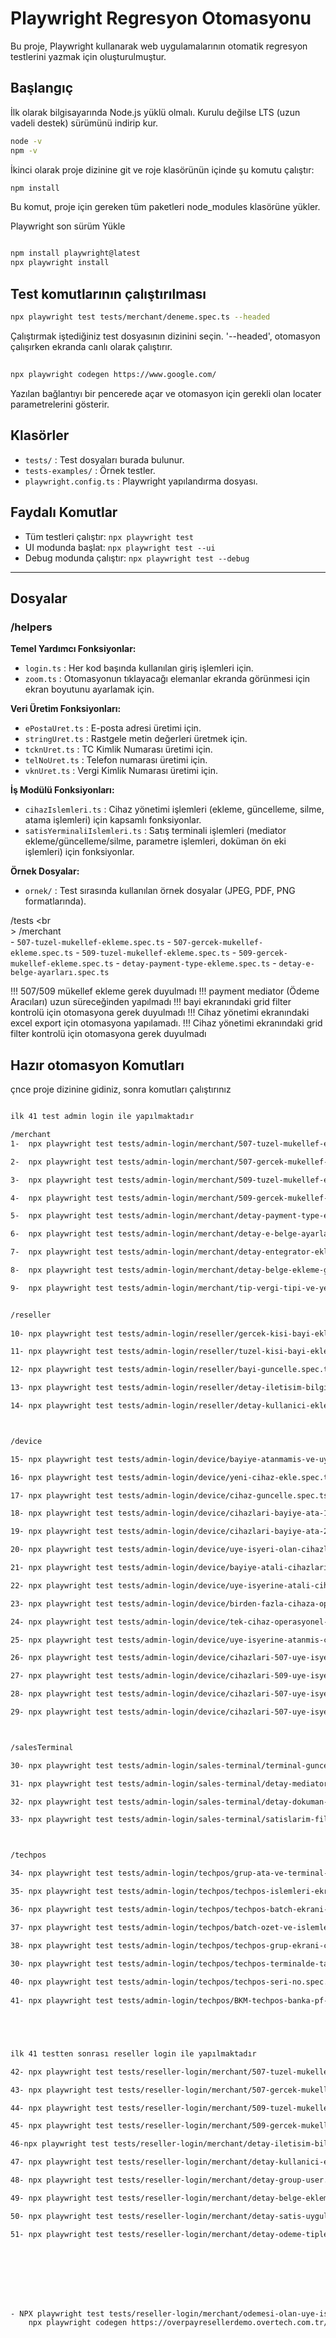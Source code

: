 # Playwright Regresyon Otomasyonu

Bu proje, Playwright kullanarak web uygulamalarının otomatik regresyon testlerini yazmak için oluşturulmuştur.

## Başlangıç

İlk olarak bilgisayarında Node.js yüklü olmalı. Kurulu değilse LTS (uzun vadeli destek) sürümünü indirip kur.

```bash
node -v
npm -v
```

İkinci olarak proje dizinine git ve roje klasörünün içinde şu komutu çalıştır:

```bash
npm install
```
Bu komut, proje için gereken tüm paketleri node_modules klasörüne yükler.

Playwright son sürüm Yükle

```bash

npm install playwright@latest
npx playwright install

```

## Test komutlarının çalıştırılması


```bash
npx playwright test tests/merchant/deneme.spec.ts --headed
```

Çalıştırmak iştediğiniz test dosyasının dizinini seçin. '--headed', otomasyon çalışırken ekranda canlı olarak çalıştırır.

## 

```bash
npx playwright codegen https://www.google.com/
```

Yazılan bağlantıyı bir pencerede açar ve otomasyon için gerekli olan locater parametrelerini gösterir.


## Klasörler
- `tests/` : Test dosyaları burada bulunur.
- `tests-examples/` : Örnek testler.
- `playwright.config.ts` : Playwright yapılandırma dosyası.

## Faydalı Komutlar
- Tüm testleri çalıştır: `npx playwright test`
- UI modunda başlat: `npx playwright test --ui`
- Debug modunda çalıştır: `npx playwright test --debug`

---

## Dosyalar

### /helpers

**Temel Yardımcı Fonksiyonlar:**
- `login.ts` : Her kod başında kullanılan giriş işlemleri için.
- `zoom.ts` : Otomasyonun tıklayacağı elemanlar ekranda görünmesi için ekran boyutunu ayarlamak için.

**Veri Üretim Fonksiyonları:**
- `ePostaUret.ts` : E-posta adresi üretimi için.
- `stringUret.ts` : Rastgele metin değerleri üretmek için.
- `tcknUret.ts` : TC Kimlik Numarası üretimi için.
- `telNoUret.ts` : Telefon numarası üretimi için.
- `vknUret.ts` : Vergi Kimlik Numarası üretimi için.

**İş Modülü Fonksiyonları:**
- `cihazIslemleri.ts` : Cihaz yönetimi işlemleri (ekleme, güncelleme, silme, atama işlemleri) için kapsamlı fonksiyonlar.
- `satisYerminaliIslemleri.ts` : Satış terminali işlemleri (mediator ekleme/güncelleme/silme, parametre işlemleri, doküman ön eki işlemleri) için fonksiyonlar.

**Örnek Dosyalar:**
- `ornek/` : Test sırasında kullanılan örnek dosyalar (JPEG, PDF, PNG formatlarında).


/tests <br <br>>
    /merchant <br>
    - `507-tuzel-mukellef-ekleme.spec.ts` 
    - `507-gercek-mukellef-ekleme.spec.ts` 
    - `509-tuzel-mukellef-ekleme.spec.ts` 
    - `509-gercek-mukellef-ekleme.spec.ts` 
    - `detay-payment-type-ekleme.spec.ts` 
    - `detay-e-belge-ayarları.spec.ts`  

!!! 507/509 mükellef ekleme gerek duyulmadı
!!! payment mediator (Ödeme Aracıları) uzun süreceğinden yapılmadı
!!! bayi ekranındaki grid filter kontrolü için otomasyona gerek duyulmadı
!!! Cihaz yönetimi ekranındaki excel export için otomasyona yapılamadı.
!!! Cihaz yönetimi ekranındaki grid filter kontrolü için otomasyona gerek duyulmadı




## Hazır otomasyon Komutları

çnce proje dizinine gidiniz, sonra komutları çalıştırınız


```bash

ilk 41 test admin login ile yapılmaktadır

/merchant
1-  npx playwright test tests/admin-login/merchant/507-tuzel-mukellef-ekleme.spec.ts --headed

2-  npx playwright test tests/admin-login/merchant/507-gercek-mukellef-ekleme.spec.ts --headed

3-  npx playwright test tests/admin-login/merchant/509-tuzel-mukellef-ekleme.spec.ts --headed

4-  npx playwright test tests/admin-login/merchant/509-gercek-mukellef-ekleme.spec.ts --headed

5-  npx playwright test tests/admin-login/merchant/detay-payment-type-ekleme.spec.ts --headed

6-  npx playwright test tests/admin-login/merchant/detay-e-belge-ayarlari.spec.ts --headed

7-  npx playwright test tests/admin-login/merchant/detay-entegrator-ekleme.spec.ts --headed

8-  npx playwright test tests/admin-login/merchant/detay-belge-ekleme-guncelleme-goruntuleme-silme.spec.ts --headed

9-  npx playwright test tests/admin-login/merchant/tip-vergi-tipi-ve-yetkili-bayi-degistirme.spec.ts --headed


/reseller
    
10- npx playwright test tests/admin-login/reseller/gercek-kisi-bayi-ekleme.spec.ts --headed

11- npx playwright test tests/admin-login/reseller/tuzel-kisi-bayi-ekleme.spec.ts --headed

12- npx playwright test tests/admin-login/reseller/bayi-guncelle.spec.ts --headed

13- npx playwright test tests/admin-login/reseller/detay-iletisim-bilgileri-ekleme-guncelleme.spec.ts --headed

14- npx playwright test tests/admin-login/reseller/detay-kullanici-ekleme-guncelleme.spec.ts --headed



/device

15- npx playwright test tests/admin-login/device/bayiye-atanmamis-ve-uye-isyerine-atanmamis.spec.ts --headed

16- npx playwright test tests/admin-login/device/yeni-cihaz-ekle.spec.ts --headed

17- npx playwright test tests/admin-login/device/cihaz-guncelle.spec.ts --headed

18- npx playwright test tests/admin-login/device/cihazlari-bayiye-ata-1.spec.ts --headed

19- npx playwright test tests/admin-login/device/cihazlari-bayiye-ata-2.spec.ts --headed

20- npx playwright test tests/admin-login/device/uye-isyeri-olan-cihazlari-bayiye-ata.spec.ts --headed

21- npx playwright test tests/admin-login/device/bayiye-atali-cihazlari-bayiden-geri-al.spec.ts --headed

22- npx playwright test tests/admin-login/device/uye-isyerine-atali-cihazlari-bayiden-geri-al.spec.ts --headed

23- npx playwright test tests/admin-login/device/birden-fazla-cihaza-operasyonel-bayi-ata.spec.ts --headed

24- npx playwright test tests/admin-login/device/tek-cihaz-operasyonel-bayi-atama.spec.ts --headed

25- npx playwright test tests/admin-login/device/uye-isyerine-atanmis-cihazlari-uye-isyerine-ata.spec.ts --headed

26- npx playwright test tests/admin-login/device/cihazlari-507-uye-isyerine-ata.spec.ts --headed

27- npx playwright test tests/admin-login/device/cihazlari-509-uye-isyerine-ata.spec.ts --headed

28- npx playwright test tests/admin-login/device/cihazlari-507-uye-isyerine-ata-e-belge-var.spec.ts --headed

29- npx playwright test tests/admin-login/device/cihazlari-507-uye-isyerine-ata-e-belge-yok.spec.ts --headed



/salesTerminal

30- npx playwright test tests/admin-login/sales-terminal/terminal-guncelle.spec.ts --headed

31- npx playwright test tests/admin-login/sales-terminal/detay-mediator-islemleri.spec.ts --headed

32- npx playwright test tests/admin-login/sales-terminal/detay-dokuman-on-eki-islemleri.spec.ts --headed

33- npx playwright test tests/admin-login/sales-terminal/satislarim-filtrele.spec.ts --headed



/techpos

34- npx playwright test tests/admin-login/techpos/grup-ata-ve-terminal-guncelle.spec.ts --headed

35- npx playwright test tests/admin-login/techpos/techpos-islemleri-ekrani-filtre.spec.ts --headed

36- npx playwright test tests/admin-login/techpos/techpos-batch-ekrani-filtre.spec.ts --headed

37- npx playwright test tests/admin-login/techpos/batch-ozet-ve-islemler.spec.ts --headed

38- npx playwright test tests/admin-login/techpos/techpos-grup-ekrani-crud.spec.ts --headed

30- npx playwright test tests/admin-login/techpos/techpos-terminalde-tanimli-banka-listesi.spec.ts --headed
  
40- npx playwright test tests/admin-login/techpos/techpos-seri-no.spec.ts --headed
  
41- npx playwright test tests/admin-login/techpos/BKM-techpos-banka-pf-islem-listesi.spec.ts --headed





ilk 41 testten sonrası reseller login ile yapılmaktadır

42- npx playwright test tests/reseller-login/merchant/507-tuzel-mukellef-ekleme.spec.ts --headed

43- npx playwright test tests/reseller-login/merchant/507-gercek-mukellef-ekleme.spec.ts --headed

44- npx playwright test tests/reseller-login/merchant/509-tuzel-mukellef-ekleme.spec.ts --headed

45- npx playwright test tests/reseller-login/merchant/509-gercek-mukellef-ekleme.spec.ts --headed

46-npx playwright test tests/reseller-login/merchant/detay-iletisim-bilgisi-ekle-guncelle.spec.ts --headed

47- npx playwright test tests/reseller-login/merchant/detay-kullanici-ekle-guncelle-mail-at.spec.ts --headed

48- npx playwright test tests/reseller-login/merchant/detay-group-user.spec.ts --headed

49- npx playwright test tests/reseller-login/merchant/detay-belge-ekleme-guncelleme-goruntuleme-silme.spec.ts --headed

50- npx playwright test tests/reseller-login/merchant/detay-satis-uygulamalari.spec.ts --headed

51- npx playwright test tests/reseller-login/merchant/detay-odeme-tipleri.spec.ts --headed








- NPX playwright test tests/reseller-login/merchant/odemesi-olan-uye-isyeri-sil.spec.ts --headed
    npx playwright codegen https://overpayresellerdemo.overtech.com.tr/Home/Dashboard/Index


```